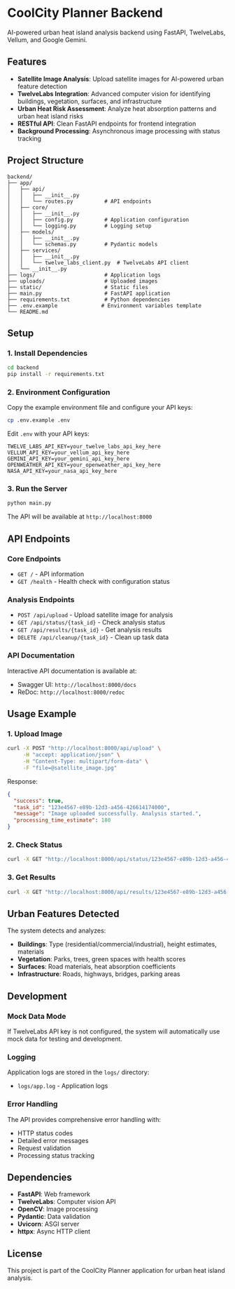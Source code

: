 # CoolCity Planner Backend

AI-powered urban heat island analysis backend using FastAPI, TwelveLabs, Vellum, and Google Gemini.

## Features

- **Satellite Image Analysis**: Upload satellite images for AI-powered urban feature detection
- **TwelveLabs Integration**: Advanced computer vision for identifying buildings, vegetation, surfaces, and infrastructure
- **Urban Heat Risk Assessment**: Analyze heat absorption patterns and urban heat island risks
- **RESTful API**: Clean FastAPI endpoints for frontend integration
- **Background Processing**: Asynchronous image processing with status tracking

## Project Structure

```
backend/
├── app/
│   ├── api/
│   │   ├── __init__.py
│   │   └── routes.py          # API endpoints
│   ├── core/
│   │   ├── __init__.py
│   │   ├── config.py          # Application configuration
│   │   └── logging.py         # Logging setup
│   ├── models/
│   │   ├── __init__.py
│   │   └── schemas.py         # Pydantic models
│   ├── services/
│   │   ├── __init__.py
│   │   └── twelve_labs_client.py  # TwelveLabs API client
│   └── __init__.py
├── logs/                      # Application logs
├── uploads/                   # Uploaded images
├── static/                    # Static files
├── main.py                    # FastAPI application
├── requirements.txt           # Python dependencies
├── .env.example              # Environment variables template
└── README.md
```

## Setup

### 1. Install Dependencies

```bash
cd backend
pip install -r requirements.txt
```

### 2. Environment Configuration

Copy the example environment file and configure your API keys:

```bash
cp .env.example .env
```

Edit `.env` with your API keys:

```env
TWELVE_LABS_API_KEY=your_twelve_labs_api_key_here
VELLUM_API_KEY=your_vellum_api_key_here
GEMINI_API_KEY=your_gemini_api_key_here
OPENWEATHER_API_KEY=your_openweather_api_key_here
NASA_API_KEY=your_nasa_api_key_here
```

### 3. Run the Server

```bash
python main.py
```

The API will be available at `http://localhost:8000`

## API Endpoints

### Core Endpoints

- `GET /` - API information
- `GET /health` - Health check with configuration status

### Analysis Endpoints

- `POST /api/upload` - Upload satellite image for analysis
- `GET /api/status/{task_id}` - Check analysis status
- `GET /api/results/{task_id}` - Get analysis results
- `DELETE /api/cleanup/{task_id}` - Clean up task data

### API Documentation

Interactive API documentation is available at:
- Swagger UI: `http://localhost:8000/docs`
- ReDoc: `http://localhost:8000/redoc`

## Usage Example

### 1. Upload Image

```bash
curl -X POST "http://localhost:8000/api/upload" \
     -H "accept: application/json" \
     -H "Content-Type: multipart/form-data" \
     -F "file=@satellite_image.jpg"
```

Response:
```json
{
  "success": true,
  "task_id": "123e4567-e89b-12d3-a456-426614174000",
  "message": "Image uploaded successfully. Analysis started.",
  "processing_time_estimate": 180
}
```

### 2. Check Status

```bash
curl -X GET "http://localhost:8000/api/status/123e4567-e89b-12d3-a456-426614174000"
```

### 3. Get Results

```bash
curl -X GET "http://localhost:8000/api/results/123e4567-e89b-12d3-a456-426614174000"
```

## Urban Features Detected

The system detects and analyzes:

- **Buildings**: Type (residential/commercial/industrial), height estimates, materials
- **Vegetation**: Parks, trees, green spaces with health scores
- **Surfaces**: Road materials, heat absorption coefficients
- **Infrastructure**: Roads, highways, bridges, parking areas

## Development

### Mock Data Mode

If TwelveLabs API key is not configured, the system will automatically use mock data for testing and development.

### Logging

Application logs are stored in the `logs/` directory:
- `logs/app.log` - Application logs

### Error Handling

The API provides comprehensive error handling with:
- HTTP status codes
- Detailed error messages
- Request validation
- Processing status tracking

## Dependencies

- **FastAPI**: Web framework
- **TwelveLabs**: Computer vision API
- **OpenCV**: Image processing
- **Pydantic**: Data validation
- **Uvicorn**: ASGI server
- **httpx**: Async HTTP client

## License

This project is part of the CoolCity Planner application for urban heat island analysis.
